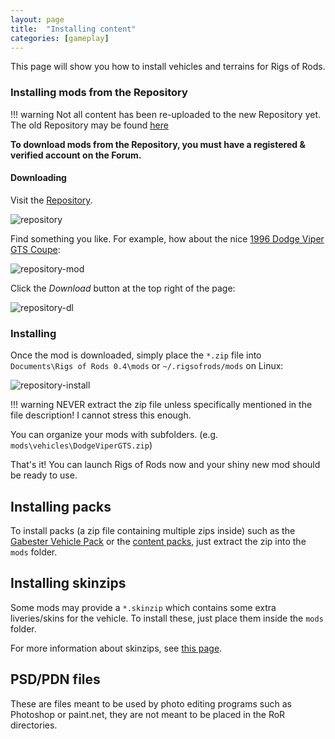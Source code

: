 ```yaml
---
layout: page
title:  "Installing content"
categories: [gameplay]
---
```


This page will show you how to install vehicles and terrains for Rigs of Rods.

### Installing mods from the Repository

!!! warning
    Not all content has been re-uploaded to the new Repository yet. The old Repository may be found [here](http://www.austingratzer.com/rigs/downloads.php)

**To download mods from the Repository, you must have a registered & verified account on the Forum.**

#### Downloading

Visit the [Repository](https://forum.rigsofrods.org/resources/).

![repository](/images/repository.png)

Find something you like. For example, how about the nice [1996 Dodge Viper GTS Coupe](https://forum.rigsofrods.org/resources/1996-dodge-viper-gts-coupe.88/):

![repository-mod](/images/repository-mod.png)

Click the *Download* button at the top right of the page:

![repository-dl](/images/repository-download.png)

### Installing

Once the mod is downloaded, simply place the `*.zip` file into `Documents\Rigs of Rods 0.4\mods` or `~/.rigsofrods/mods` on Linux:

![repository-install](/images/repository-installing-mod.png)

!!! warning
    NEVER extract the zip file unless specifically mentioned in the file description! I cannot stress this enough.

You can organize your mods with subfolders. (e.g. `mods\vehicles\DodgeViperGTS.zip`)

That's it! You can launch Rigs of Rods now and your shiny new mod should be ready to use.

## Installing packs

To install packs (a zip file containing multiple zips inside) such as the [Gabester Vehicle Pack](http://forum.rigsofrods.org/resources/gabester-vehicle-pack.12/) or the [content packs](http://archives.rigsofrods.net/contentpacks/), just extract the zip into the `mods` folder.

## Installing skinzips

Some mods may provide a `*.skinzip` which contains some extra liveries/skins for the vehicle. To install these, just place them inside the `mods` folder.

For more information about skinzips, see [this page](/vehicle-creation/alternate-skins/).

## PSD/PDN files

These are files meant to be used by photo editing programs such as Photoshop or paint.net, they are not meant to be placed in the RoR directories.
